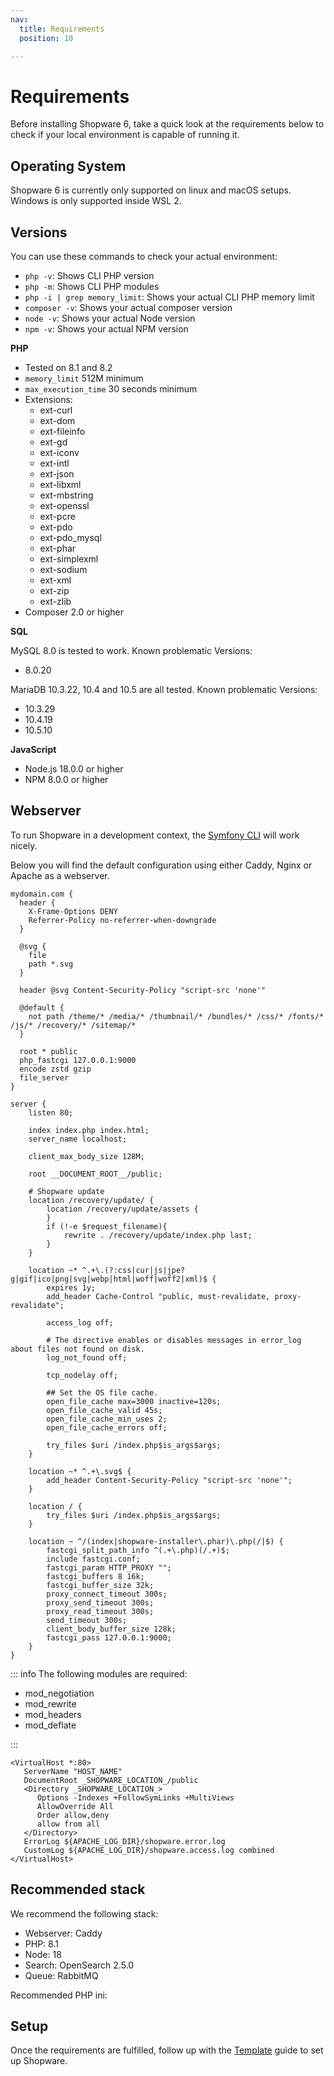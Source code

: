 ```yaml
---
nav:
  title: Requirements
  position: 10

---
```


# Requirements

Before installing Shopware 6, take a quick look at the requirements below to check if your local environment is capable of running it.

## Operating System

Shopware 6 is currently only supported on linux and macOS setups.
Windows is only supported inside WSL 2.

## Versions

You can use these commands to check your actual environment:

* `php -v`: Shows CLI PHP version
* `php -m`: Shows CLI PHP modules
* `php -i | grep memory_limit`: Shows your actual CLI PHP memory limit
* `composer -v`: Shows your actual composer version
* `node -v`: Shows your actual Node version
* `npm -v`: Shows your actual NPM version

**PHP**

* Tested on 8.1 and 8.2
* `memory_limit` 512M minimum
* `max_execution_time` 30 seconds minimum
* Extensions:
  * ext-curl
  * ext-dom  
  * ext-fileinfo  
  * ext-gd  
  * ext-iconv  
  * ext-intl  
  * ext-json  
  * ext-libxml  
  * ext-mbstring  
  * ext-openssl  
  * ext-pcre  
  * ext-pdo  
  * ext-pdo\_mysql  
  * ext-phar  
  * ext-simplexml
  * ext-sodium
  * ext-xml  
  * ext-zip  
  * ext-zlib
* Composer 2.0 or higher

**SQL**

MySQL 8.0 is tested to work.
Known problematic Versions:

* 8.0.20

MariaDB 10.3.22, 10.4 and 10.5 are all tested.
Known problematic Versions:

* 10.3.29
* 10.4.19
* 10.5.10

**JavaScript**

* Node.js 18.0.0 or higher
* NPM 8.0.0 or higher

## Webserver

To run Shopware in a development context, the [Symfony CLI](https://symfony.com/doc/current/setup/symfony_server.html) will work nicely.

Below you will find the default configuration using either Caddy, Nginx or Apache as a webserver.

<Tabs>
<Tab title="Caddy">

```text
mydomain.com {
  header {
    X-Frame-Options DENY
    Referrer-Policy no-referrer-when-downgrade
  }

  @svg {
    file
    path *.svg
  }

  header @svg Content-Security-Policy "script-src 'none'"

  @default {
    not path /theme/* /media/* /thumbnail/* /bundles/* /css/* /fonts/* /js/* /recovery/* /sitemap/*
  }

  root * public
  php_fastcgi 127.0.0.1:9000
  encode zstd gzip
  file_server
}
```

</Tab>

<Tab title="Nginx">

```text
server {
    listen 80;

    index index.php index.html;
    server_name localhost;

    client_max_body_size 128M;

    root __DOCUMENT_ROOT__/public;

    # Shopware update
    location /recovery/update/ {
        location /recovery/update/assets {
        }
        if (!-e $request_filename){
            rewrite . /recovery/update/index.php last;
        }
    }

    location ~* ^.+\.(?:css|cur|js|jpe?g|gif|ico|png|svg|webp|html|woff|woff2|xml)$ {
        expires 1y;
        add_header Cache-Control "public, must-revalidate, proxy-revalidate";

        access_log off;

        # The directive enables or disables messages in error_log about files not found on disk.
        log_not_found off;

        tcp_nodelay off;

        ## Set the OS file cache.
        open_file_cache max=3000 inactive=120s;
        open_file_cache_valid 45s;
        open_file_cache_min_uses 2;
        open_file_cache_errors off;

        try_files $uri /index.php$is_args$args;
    }

    location ~* ^.+\.svg$ {
        add_header Content-Security-Policy "script-src 'none'";
    }

    location / {
        try_files $uri /index.php$is_args$args;
    }

    location ~ ^/(index|shopware-installer\.phar)\.php(/|$) {
        fastcgi_split_path_info ^(.+\.php)(/.+)$;
        include fastcgi.conf;
        fastcgi_param HTTP_PROXY "";
        fastcgi_buffers 8 16k;
        fastcgi_buffer_size 32k;
        proxy_connect_timeout 300s;
        proxy_send_timeout 300s;
        proxy_read_timeout 300s;
        send_timeout 300s;
        client_body_buffer_size 128k;
        fastcgi_pass 127.0.0.1:9000;
    }
}
```

</Tab>

<Tab title="Apache">

::: info
The following modules are required:

* mod_negotiation
* mod_rewrite
* mod_headers
* mod_deflate

:::

```text
<VirtualHost *:80>
   ServerName "HOST_NAME"
   DocumentRoot _SHOPWARE_LOCATION_/public
   <Directory _SHOPWARE_LOCATION_>
      Options -Indexes +FollowSymLinks +MultiViews
      AllowOverride All
      Order allow,deny
      allow from all
   </Directory>
   ErrorLog ${APACHE_LOG_DIR}/shopware.error.log
   CustomLog ${APACHE_LOG_DIR}/shopware.access.log combined
</VirtualHost>
```

</Tab>
</Tabs>

## Recommended stack

We recommend the following stack:

* Webserver: Caddy
* PHP: 8.1
* Node: 18
* Search: OpenSearch 2.5.0
* Queue: RabbitMQ

Recommended PHP ini:
<PageRef page="../hosting/performance/performance-tweaks#php-config-tweaks" />

## Setup

Once the requirements are fulfilled, follow up with the [Template](template) guide to set up Shopware.
